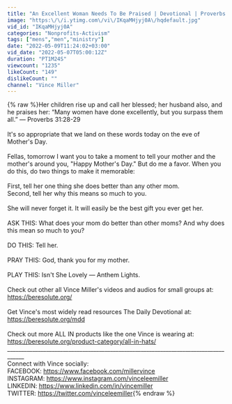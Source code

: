 ```yaml
---
title: "An Excellent Woman Needs To Be Praised | Devotional | Proverbs 31:28-29"
image: "https:\/\/i.ytimg.com\/vi\/IKqaMHjyj0A\/hqdefault.jpg"
vid_id: "IKqaMHjyj0A"
categories: "Nonprofits-Activism"
tags: ["mens","men","ministry"]
date: "2022-05-09T11:24:02+03:00"
vid_date: "2022-05-07T05:00:12Z"
duration: "PT1M24S"
viewcount: "1235"
likeCount: "149"
dislikeCount: ""
channel: "Vince Miller"
---
```

{% raw %}Her children rise up and call her blessed; her husband also, and he praises her: “Many women have done excellently, but you surpass them all.” — Proverbs 31:28-29<br /><br />It's so appropriate that we land on these words today on the eve of Mother's Day.<br /><br />Fellas, tomorrow I want you to take a moment to tell your mother and the mother's around you, &quot;Happy Mother's Day.&quot; But do me a favor. When you do this, do two things to make it memorable:<br /><br />First, tell her one thing she does better than any other mom.<br />Second, tell her why this means so much to you.<br /><br />She will never forget it. It will easily be the best gift you ever get her.<br /><br />ASK THIS: What does your mom do better than other moms? And why does this mean so much to you?<br /><br />DO THIS: Tell her.<br /><br />PRAY THIS: God, thank you for my mother.<br /><br />PLAY THIS: Isn't She Lovely — Anthem Lights.<br /><br />Check out other all Vince Miller's videos and audios for small groups at: <a rel="nofollow" target="blank" href="https://beresolute.org/">https://beresolute.org/</a><br /><br />Get Vince's most widely read resources The Daily Devotional at: <a rel="nofollow" target="blank" href="https://beresolute.org/mdd">https://beresolute.org/mdd</a><br /><br />Check out more ALL IN products like the one Vince is wearing at:<br /><a rel="nofollow" target="blank" href="https://beresolute.org/product-category/all-in-hats/">https://beresolute.org/product-category/all-in-hats/</a><br />____________________________________________________________________________________<br />Connect with Vince socially:<br />FACEBOOK: <a rel="nofollow" target="blank" href="https://www.facebook.com/millervince">https://www.facebook.com/millervince</a><br />INSTAGRAM: <a rel="nofollow" target="blank" href="https://www.instagram.com/vinceleemiller">https://www.instagram.com/vinceleemiller</a><br />LINKEDIN: <a rel="nofollow" target="blank" href="https://www.linkedin.com/in/vincemiller">https://www.linkedin.com/in/vincemiller</a><br />TWITTER: <a rel="nofollow" target="blank" href="https://twitter.com/vinceleemiller">https://twitter.com/vinceleemiller</a>{% endraw %}
